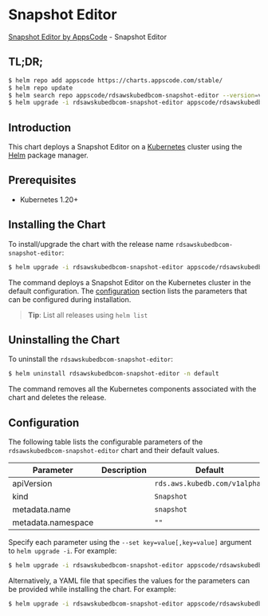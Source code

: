 # Snapshot Editor

[Snapshot Editor by AppsCode](https://appscode.com) - Snapshot Editor

## TL;DR;

```bash
$ helm repo add appscode https://charts.appscode.com/stable/
$ helm repo update
$ helm search repo appscode/rdsawskubedbcom-snapshot-editor --version=v0.20.0
$ helm upgrade -i rdsawskubedbcom-snapshot-editor appscode/rdsawskubedbcom-snapshot-editor -n default --create-namespace --version=v0.20.0
```

## Introduction

This chart deploys a Snapshot Editor on a [Kubernetes](http://kubernetes.io) cluster using the [Helm](https://helm.sh) package manager.

## Prerequisites

- Kubernetes 1.20+

## Installing the Chart

To install/upgrade the chart with the release name `rdsawskubedbcom-snapshot-editor`:

```bash
$ helm upgrade -i rdsawskubedbcom-snapshot-editor appscode/rdsawskubedbcom-snapshot-editor -n default --create-namespace --version=v0.20.0
```

The command deploys a Snapshot Editor on the Kubernetes cluster in the default configuration. The [configuration](#configuration) section lists the parameters that can be configured during installation.

> **Tip**: List all releases using `helm list`

## Uninstalling the Chart

To uninstall the `rdsawskubedbcom-snapshot-editor`:

```bash
$ helm uninstall rdsawskubedbcom-snapshot-editor -n default
```

The command removes all the Kubernetes components associated with the chart and deletes the release.

## Configuration

The following table lists the configurable parameters of the `rdsawskubedbcom-snapshot-editor` chart and their default values.

|     Parameter      | Description |                 Default                  |
|--------------------|-------------|------------------------------------------|
| apiVersion         |             | <code>rds.aws.kubedb.com/v1alpha1</code> |
| kind               |             | <code>Snapshot</code>                    |
| metadata.name      |             | <code>snapshot</code>                    |
| metadata.namespace |             | <code>""</code>                          |


Specify each parameter using the `--set key=value[,key=value]` argument to `helm upgrade -i`. For example:

```bash
$ helm upgrade -i rdsawskubedbcom-snapshot-editor appscode/rdsawskubedbcom-snapshot-editor -n default --create-namespace --version=v0.20.0 --set apiVersion=rds.aws.kubedb.com/v1alpha1
```

Alternatively, a YAML file that specifies the values for the parameters can be provided while
installing the chart. For example:

```bash
$ helm upgrade -i rdsawskubedbcom-snapshot-editor appscode/rdsawskubedbcom-snapshot-editor -n default --create-namespace --version=v0.20.0 --values values.yaml
```
